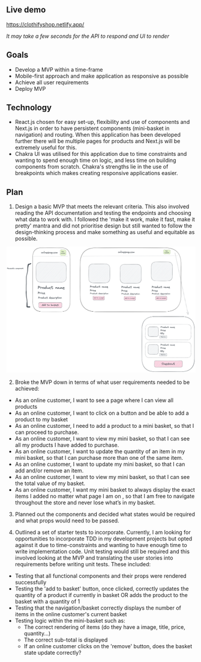 ## Live demo 
https://clothifyshop.netlify.app/ 

*It may take a few seconds for the API to respond and UI to render*

## Goals
- Develop a MVP within a time-frame
- Mobile-first approach and make application as responsive as possible
- Achieve all user requirements 
- Deploy MVP

## Technology
- React.js chosen for easy set-up, flexibility and use of components and Next.js in order to have persistent components (mini-basket in navigation) and routing. When this application has been developed further there will be multiple pages for products and Next.js will be extremely useful for this. 
- Chakra UI was utilised for this application due to time constraints and wanting to spend enough time on logic, and less time on building components from scratch. Chakra's strengths lie in the use of breakpoints which makes creating responsive applications easier.

## Plan

1. Design a basic MVP that meets the relevant criteria. This also involved reading the API documentation and testing the endpoints and choosing what data to work with. I followed the 'make it work, make it fast, make it pretty' mantra and did not prioritise design but still wanted to follow the design-thinking process and make something as useful and equitable as possible.

![Plan](Untitled-2022-06-08-1703.png)

2. Broke the MVP down in terms of what user requirements needed to be achieved:
- As an online customer, I want to see a page where I can view all products 
- As an online customer, I want to click on a button and be able to add a product to my basket 
- As an online customer, I need to add a product to a mini basket, so that I can proceed to purchase.
- As an online customer, I want to view my mini basket, so that I can see all my products I have added to purchase.
- As an online customer, I want to update the quantity of an item in my mini basket, so that I can purchase more than one of the same item.
- As an online customer, I want to update my mini basket, so that I can add and/or remove an item.
- As an online customer, I want to view my mini basket, so that I can see the total value of my basket.
- As an online customer, I want my mini basket to always display the exact items I added no matter what page I am on , so that I am free to navigate throughout the store and never lose what’s in my basket.

3. Planned out the components and decided what states would be required and what props would need to be passed.

4. Outlined a set of starter tests to incorporate. Currently, I am looking for opportunities to incorporate TDD in my development projects but opted against it due to time-constraints and wanting to have enough time to write implementation code. Unit testing would still be required and this involved looking at the MVP and translating the user stories into requirements before writing unit tests. These included:

- Testing that all functional components and their props were rendered successfully
- Testing the 'add to basket' button, once clicked, correctly updates the quantity of a product if currently in basket OR adds the product to the basket with a quantity of 1
- Testing that the navigation/basket correctly displays the number of items in the online customer's current basket
- Testing logic within the mini-basket such as:
    - The correct rendering of items (do they have a image, title, price, quantity...)
    - The correct sub-total is displayed
    - If an online customer clicks on the 'remove' button, does the basket state update correctly? 